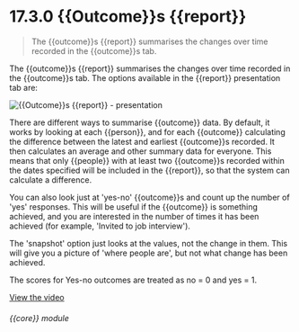 # 17.3.0    {{Outcome}}s {{report}}

> The {{outcome}}s {{report}} summarises the changes over time recorded in the {{outcome}}s tab. 

The {{outcome}}s {{report}} summarises the changes over time recorded in the {{outcome}}s tab. The options available in the {{report}} presentation tab are:

![{{Outcome}}s {{report}} - presentation]({{imgpath}}132a.png)

There are different ways to summarise {{outcome}} data. By default, it works by looking at each {{person}}, and for each {{outcome}} calculating the difference between the latest and earliest {{outcome}}s recorded. It then calculates an average and other summary data for everyone. This means that only {{people}} with at least two {{outcome}}s recorded within the dates specified will be included in the {{report}}, so that the system can calculate a difference. 

You can also look just at 'yes-no' {{outcome}}s and count up the number of 'yes' responses. This will be useful if the {{outcome}} is something achieved, and you are interested in the number of times it has been achieved (for example, 'Invited to job interview'). 

The 'snapshot' option just looks at the values, not the change in them. This will give you a picture of 'where people are', but not what change has been achieved. 

The scores for Yes-no outcomes are treated as no = 0 and yes = 1. 

[View the video](/help/video/id/31)
###### {{core}} module

